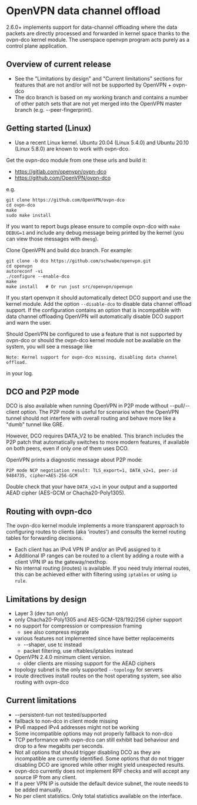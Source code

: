 OpenVPN data channel offload
============================
2.6.0+ implements support for data-channel offloading where the data packets
are directly processed and forwarded in kernel space thanks to the ovpn-dco
kernel module. The userspace openvpn program acts purely as a control plane 
application.

Overview of current release
---------------------------
- See the "Limitations by design" and "Current limitations" sections for
  features that are not and/or will not be supported by OpenVPN + ovpn-dco
- The dco branch is based on my working branch and contains a number of
  other patch sets that are not yet merged into the OpenVPN master branch
  (e.g. --peer-fingerprint).


Getting started (Linux)
-----------------------

- Use a recent Linux kernel. Ubuntu 20.04 (Linux 5.4.0) and Ubuntu 20.10
  (Linux 5.8.0) are known to work with ovpn-dco.

Get the ovpn-dco module from one these urls and build it:

* https://gitlab.com/openvpn/ovpn-dco
* https://github.com/OpenVPN/ovpn-dco

e.g.

    git clone https://github.com/OpenVPN/ovpn-dco
    cd ovpn-dco
    make 
    sudo make install
    
If you want to report bugs please ensure to compile ovpn-dco with
`make DEBUG=1` and include any debug message being printed by the
kernel (you can view those messages with `dmesg`).

Clone OpenVPN and build dco branch. For example:

    git clone -b dco https://github.com/schwabe/openvpn.git
    cd openvpn
    autoreconf -vi
    ./configure --enable-dco         
    make
    make install   # Or run just src/openvpn/openvpn

If you start openvpn it should automatically detect DCO support and use the
kernel module. Add the option `--disable-dco` to disable data channel offload
support. If the configuration contains an option that is incompatible with
data channel offloading OpenVPN will automatically disable DCO support and
warn the user.

Should OpenVPN be configured to use a feature that is not supported by ovpn-dco
or should the ovpn-dco kernel module not be available on the system, you will
see a message like

    Note: Kernel support for ovpn-dco missing, disabling data channel offload.

in your log.


DCO and P2P mode
----------------
DCO is also available when running OpenVPN in P2P mode without --pull/--client option.
The P2P mode is useful for scenarios when the OpenVPN tunnel should not interfere with
overall routing and behave more like a "dumb" tunnel like GRE.

However, DCO requires DATA_V2 to be enabled. This branch includes the P2P patch
that automatically switches to more modern features, if available on both peers,
even if only one of them uses DCO.

OpenVPN prints a diagnostic message about P2P mode:

    P2P mode NCP negotiation result: TLS_export=1, DATA_v2=1, peer-id 9484735, cipher=AES-256-GCM

Double check that your have `DATA_v2=1` in your output and a supported AEAD cipher
(AES-GCM or Chacha20-Poly1305).

Routing with ovpn-dco
---------------------
The ovpn-dco kernel module implements a more transparent approach to
configuring routes to clients (aka 'iroutes') and consults the kernel
routing tables for forwarding decisions.

- Each client has an IPv4 VPN IP and/or an IPv6 assigned to it
- Additional IP ranges can be routed to a client by adding a route with
  a client VPN IP as the gateway/nexthop.
- No internal routing (iroutes) is available. If you need truly internal
  routes, this can be achieved either with filtering using `iptables` or
  using `ip rule`.


Limitations by design
----------------------
- Layer 3 (dev tun only)
- only Chacha20-Poly1305 and AES-GCM-128/192/256 cipher support
- no support for compression or compression framing 
  - see also compress migrate 
- various features not implemented since have better replacements
  - --shaper, use tc instead
  - packet filtering, use nftables/iptables instead
- OpenVPN 2.4.0 minimum client version.
  - older clients are missing support for the AEAD ciphers
- topology subnet is the only supported `--topology` for servers
- iroute directives install routes on the host operating system, see also
  routing with ovpn-dco

Current limitations
-------------------
- --persistent-tun not tested/supported
- fallback to non-dco in client mode missing
- IPv6 mapped IPv4 addresses might not be working
- Some incompatible options may not properly fallback to non-dco
- TCP performance with ovpn-dco can still exhibit bad behaviour and drop to a
  few megabits per seconds.
- Not all options that should trigger disabling DCO as they are incompatible
  are currently identified. Some options that do not trigger disabling DCO
  are ignored while other might yield unexpected results.
- ovpn-dco currently does not implement RPF checks and will accept any source
  IP from any client.
- If a peer VPN IP is outside the default device subnet, the route needs to be
  added manually.
- No per client statistics. Only total statistics available on the interface.  
